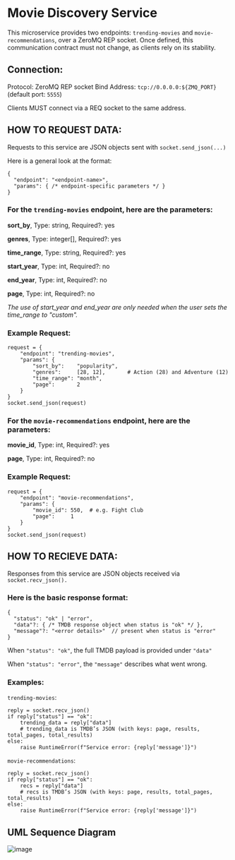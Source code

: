 # Movie Discovery Service

This microservice provides two endpoints: `trending-movies` and `movie-recommendations`, over a ZeroMQ REP socket. Once defined, this communication contract must not change, as clients rely on its stability.


## Connection:
Protocol: ZeroMQ REP socket
Bind Address: `tcp://0.0.0.0:${ZMQ_PORT}` (default port: `5555`)

Clients MUST connect via a REQ socket to the same address.

## HOW TO REQUEST DATA:

Requests to this service are JSON objects sent with `socket.send_json(...)`

Here is a general look at the format:
```
{
  "endpoint": "<endpoint-name>",
  "params": { /* endpoint-specific parameters */ }
}
```

### For the `trending-movies` endpoint, here are the parameters:

**sort_by**,            Type: string,          Required?: yes

**genres**,            Type: integer[],        Required?: yes

**time_range**,        Type: string,          Required?: yes

**start_year**,         Type: int,            Required?: no

**end_year**,           Type: int,            Required?: no

**page**,              Type: int,           Required?: no


*The use of start_year and end_year are only needed when the user sets the time_range to "custom".*

### Example Request:

```
request = {
    "endpoint": "trending-movies",
    "params": {
        "sort_by":    "popularity",
        "genres":     [28, 12],       # Action (28) and Adventure (12)
        "time_range": "month",
        "page":       2
    }
}
socket.send_json(request)
```


### For the `movie-recommendations` endpoint, here are the parameters:

**movie_id**,            Type: int,          Required?: yes

**page**,            Type: int,        Required?: no


### Example Request:
```
request = {
    "endpoint": "movie-recommendations",
    "params": {
        "movie_id": 550,  # e.g. Fight Club
        "page":     1
    }
}
socket.send_json(request)
```


## HOW TO RECIEVE DATA:

Responses from this service are JSON objects received via `socket.recv_json().`


### Here is the basic response format:

```
{
  "status": "ok" | "error",
  "data"?: { /* TMDB response object when status is "ok" */ },
  "message"?: "<error details>"  // present when status is "error"  
}
```


When `"status": "ok"`, the full TMDB payload is provided under `"data"`

When `"status": "error"`, the `"message"` describes what went wrong.


### Examples:

`trending-movies`:

```
reply = socket.recv_json()
if reply["status"] == "ok":
    trending_data = reply["data"]
    # trending_data is TMDB’s JSON (with keys: page, results, total_pages, total_results)
else:
    raise RuntimeError(f"Service error: {reply['message']}")
```

`movie-recommendations`:

```
reply = socket.recv_json()
if reply["status"] == "ok":
    recs = reply["data"]
    # recs is TMDB’s JSON (with keys: page, results, total_pages, total_results)
else:
    raise RuntimeError(f"Service error: {reply['message']}")
```

## UML Sequence Diagram
![image](https://github.com/user-attachments/assets/905c83fd-89a9-45d8-92f0-ff92d44d700d)






